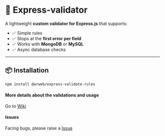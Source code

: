 # 🚀 Express-validator

A lightweight **custom validator for Express.js** that supports:

- ✅ Simple rules
- ✅ Stops at the **first error per field**
- ✅ Works with **MongoDB** or **MySQL**
- ✅ Async database checks

---

## 📦 Installation

```bash
npm install @arweb/express-validate-rules
```

#### More details about the validations and usage

Go to [Wiki](https://github.com/ArWeb-Packages/Express-Validator/wiki)

#### Issues

Facing bugs, please raise a [Issue](https://github.com/ArWeb-Packages/Express-Validator/issues)
